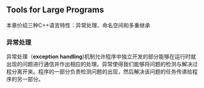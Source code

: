 ## Tools for Large Programs
本章价绍三种C++语言特性：异常处理、命名空间和多重继承

### 异常处理
异常处理（**exception handling**)机制允许程序中独立开发的部分能够在运行时就出现的问题进行通信并作出相应的处理。异常使得我们能够将问题的检测与解决过程分离开来。程序的一部分负责检测问题的出现，然后解决该问题的任务传递给程序的另一部分。
